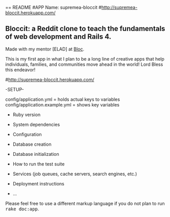 == README
#APP Name: supremea-bloccit
#http://supremea-bloccit.herokuapp.com/

## Bloccit: a Reddit clone to teach the fundamentals of web development and Rails 4.

Made with my mentor [ELAD] at [Bloc](http://bloc.io).

This is my first app in what I plan to be a long line of creative apps
that help individuals, families, and communities move ahead in the world!
Lord Bless this endeavor!

#http://supremea-bloccit.herokuapp.com/

-SETUP-

config/application.yml = holds actual keys to variables
config/application.example.yml = shows key variables

* Ruby version

* System dependencies

* Configuration

* Database creation

* Database initialization

* How to run the test suite

* Services (job queues, cache servers, search engines, etc.)

* Deployment instructions

* ...


Please feel free to use a different markup language if you do not plan to run
<tt>rake doc:app</tt>.
